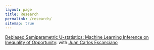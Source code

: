 ```yaml
---
layout: page
title: Research
permalink: /research/
sitemap: true
---
```


[Debiased Semiparametric U-statistics: Machine Learning Inference on Inequality of Opportunity](http://arxiv.org/abs/2206.05235): with
[Juan Carlos Escanciano](https://sites.google.com/view/juancarlosescanciano/home?authuser=0)
